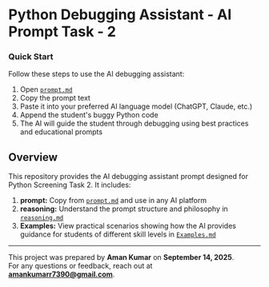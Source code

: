 # Python Debugging Assistant - AI Prompt Task - 2

### Quick Start

Follow these steps to use the AI debugging assistant:

1. Open [`prompt.md`](./prompt.md)  
2. Copy the prompt text  
3. Paste it into your preferred AI language model (ChatGPT, Claude, etc.)  
4. Append the student's buggy Python code  
5. The AI will guide the student through debugging using best practices and educational prompts

## Overview

This repository provides the AI debugging assistant prompt designed for Python Screening Task 2. It includes:

1. **prompt:** Copy from [`prompt.md`](./prompt.md) and use in any AI platform  
2. **reasoning:** Understand the prompt structure and philosophy in [`reasoning.md`](./reasoning.md)  
3. **Examples:** View practical scenarios showing how the AI provides guidance for students of different skill levels in [`Examples.md`](./Examples.md)
---
This project was prepared by **Aman Kumar** on **September 14, 2025**.  
For any questions or feedback, reach out at **amankumarr7390@gmail.com**.

